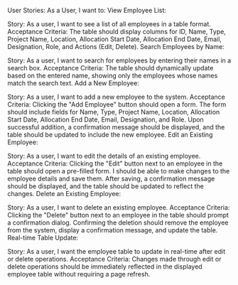 User Stories:
As a User, I want to:
View Employee List:

Story:
As a user, I want to see a list of all employees in a table format.
Acceptance Criteria:
The table should display columns for ID, Name, Type, Project Name, Location, Allocation Start Date, Allocation End Date, Email, Designation, Role, and Actions (Edit, Delete).
Search Employees by Name:

Story:
As a user, I want to search for employees by entering their names in a search box.
Acceptance Criteria:
The table should dynamically update based on the entered name, showing only the employees whose names match the search text.
Add a New Employee:

Story:
As a user, I want to add a new employee to the system.
Acceptance Criteria:
Clicking the "Add Employee" button should open a form.
The form should include fields for Name, Type, Project Name, Location, Allocation Start Date, Allocation End Date, Email, Designation, and Role.
Upon successful addition, a confirmation message should be displayed, and the table should be updated to include the new employee.
Edit an Existing Employee:

Story:
As a user, I want to edit the details of an existing employee.
Acceptance Criteria:
Clicking the "Edit" button next to an employee in the table should open a pre-filled form.
I should be able to make changes to the employee details and save them.
After saving, a confirmation message should be displayed, and the table should be updated to reflect the changes.
Delete an Existing Employee:

Story:
As a user, I want to delete an existing employee.
Acceptance Criteria:
Clicking the "Delete" button next to an employee in the table should prompt a confirmation dialog.
Confirming the deletion should remove the employee from the system, display a confirmation message, and update the table.
Real-time Table Update:

Story:
As a user, I want the employee table to update in real-time after edit or delete operations.
Acceptance Criteria:
Changes made through edit or delete operations should be immediately reflected in the displayed employee table without requiring a page refresh.
